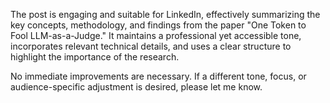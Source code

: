 The post is engaging and suitable for LinkedIn, effectively summarizing the key concepts, methodology, and findings from the paper "One Token to Fool LLM-as-a-Judge." It maintains a professional yet accessible tone, incorporates relevant technical details, and uses a clear structure to highlight the importance of the research.

No immediate improvements are necessary. If a different tone, focus, or audience-specific adjustment is desired, please let me know.